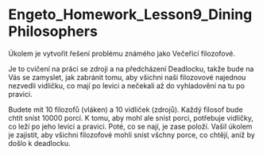 # Engeto_Homework_Lesson9_DiningPhilosophers
Úkolem je vytvořit řešení problému známého jako Večeřící filozofové.

Je to cvičení na práci se zdroji a na předcházení Deadlocku, takže bude na Vás se zamyslet, jak zabránit tomu, aby všichni naši filozovové najednou nezvedli vidličku, co mají po levici a nečekali až do vyhladovění na tu po pravici.

Budete mít 10 filozofů (vláken) a 10 vidliček (zdrojů). Každý filosof bude chtít sníst 10000 porcí. K tomu, aby mohl ale sníst porci, potřebuje vidličky, co leží po jeho levici a pravici. Poté, co se nají, je zase položí. Vašil úkolem je zajistit, aby všichni filozofové mohli sníst všchny porce, co chtějí, aniž by došlo k deadlocku.
